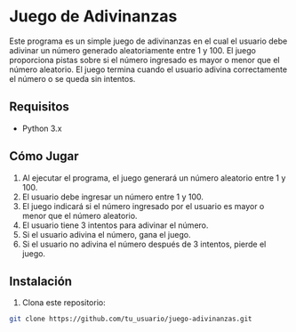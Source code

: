 # Juego de Adivinanzas

Este programa es un simple juego de adivinanzas en el cual el usuario debe adivinar un número generado aleatoriamente entre 1 y 100. El juego proporciona pistas sobre si el número ingresado es mayor o menor que el número aleatorio. El juego termina cuando el usuario adivina correctamente el número o se queda sin intentos.

## Requisitos

- Python 3.x

## Cómo Jugar

1. Al ejecutar el programa, el juego generará un número aleatorio entre 1 y 100.
2. El usuario debe ingresar un número entre 1 y 100.
3. El juego indicará si el número ingresado por el usuario es mayor o menor que el número aleatorio.
4. El usuario tiene 3 intentos para adivinar el número.
5. Si el usuario adivina el número, gana el juego.
6. Si el usuario no adivina el número después de 3 intentos, pierde el juego.

## Instalación

1. Clona este repositorio:

```bash
git clone https://github.com/tu_usuario/juego-adivinanzas.git
